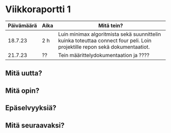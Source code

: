 # Viikkoraportti 1

| Päivämäärä |     Aika      |                                     Mitä tein?                                  |
|------------|---------------|---------------------------------------------------------------------------------|
|  18.7.23   |     2 h       | Luin minimax algoritmista sekä suunnittelin kuinka toteuttaa connect four peli. Loin projektille repon sekä dokumentaatiot. |
|  21.7.23   | ??            | Tein määrittelydokumentaation ja ???? |

## Mitä uutta?

## Mitä opin?

## Epäselvyyksiä?

## Mitä seuraavaksi?

